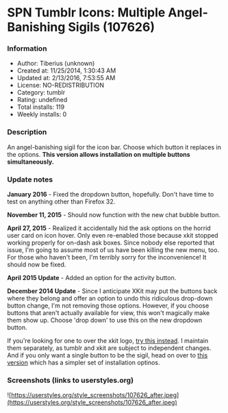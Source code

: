 # SPN Tumblr Icons: Multiple Angel-Banishing Sigils (107626)

### Information
- Author: Tiberius (unknown)
- Created at: 11/25/2014, 1:30:43 AM
- Updated at: 2/13/2016, 7:53:55 AM
- License: NO-REDISTRIBUTION
- Category: tumblr
- Rating: undefined
- Total installs: 119
- Weekly installs: 0


### Description
An angel-banishing sigil for the icon bar. Choose which button it replaces in the options. <b>This version allows installation on multiple buttons simultaneously.</b>

### Update notes
<b>January 2016</b> - Fixed the dropdown button, hopefully. Don't have time to test on anything other than Firefox 32.

<b>November 11, 2015</b> - Should now function with the new chat bubble button.

<b>April 27, 2015</b> - Realized it accidentally hid the ask options on the horrid user card on icon hover. Only even re-enabled those because xkit stopped working properly for on-dash ask boxes. Since nobody else reported that issue, I'm going to assume most of us have been killing the new menu, too. For those who haven't been, I'm terribly sorry for the inconvenience! It should now be fixed.

<b>April 2015 Update</b> - Added an option for the activity button.

<b>December 2014 Update</b> - Since I anticipate XKit may put the buttons back where they belong and offer an option to undo this ridiculous drop-down button change, I'm not removing those options. However, if you choose buttons that aren't actually available for view, this won't magically make them show up. Choose 'drop down' to use this on the new dropdown button.

If you're looking for one to over the xkit logo, <a href="https://userstyles.org/styles/103531/tumblr-xkit-icon-angel-banishing-sigil-spn">try this instead</a>. I maintain them separately, as tumblr and xkit are subject to independent changes. And if you only want a single button to be the sigil, head on over to <a href="https://userstyles.org/styles/103532">this version</a> which has a simpler set of installation optinos.

### Screenshots (links to userstyles.org)
![https://userstyles.org/style_screenshots/107626_after.jpeg](https://userstyles.org/style_screenshots/107626_after.jpeg)


